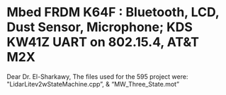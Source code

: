 # Mbed FRDM K64F : Bluetooth, LCD, Dust Sensor, Microphone; KDS KW41Z UART on 802.15.4, AT&T M2X
Dear Dr. El-Sharkawy, The files used for the 595 project were:  "LidarLitev2wStateMachine.cpp”, & “MW_Three_State.mot”
